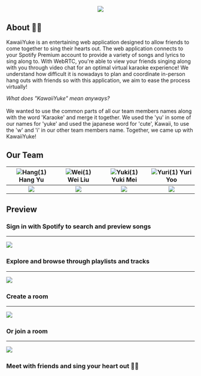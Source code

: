<p align="center"> <img src="https://i.imgur.com/yzuvWno.png" /> </p>

## About 🎤🎶
KawaiiYuke is an entertaining web application designed to allow friends to come together to sing their hearts out. The web application connects to your Spotify Premium account to provide a variety of songs and lyrics to sing along to. With WebRTC, you're able to view your friends singing along with you through video chat for an optimal virtual karaoke experience! We understand how difficult it is nowadays to plan and coordinate in-person hang outs with friends so with this application, we aim to ease the process virtually!  

_What does "KawaiiYuke" mean anyways?_
<br></br>
We wanted to use the common parts of all our team members names along with the word 'Karaoke' and merge it together. We used the 'yu' in some of our names for 'yuke' and used the japanese word for 'cute', Kawaii, to use the 'w' and 'i' in our other team members name. Together, we came up with KawaiiYuke! 

## Our Team
![Hang(1)](https://i.imgur.com/h5uy7jw.png) Hang Yu | ![Wei(1)](https://i.imgur.com/pnIfM4y.png) Wei Liu | ![Yuki(1)](https://i.imgur.com/J9qOpjV.png) Yuki Mei | ![Yuri(1)](https://i.imgur.com/oa9tYEM.png) Yuri Yoo |
|     :---:     |     :---:     |     :---:     |     :---:     |
| [![](https://i.imgur.com/uZVu7Et.png)][1]  | [![](https://i.imgur.com/uZVu7Et.png)][2]  | [![](https://i.imgur.com/uZVu7Et.png)][3]  | [![](https://i.imgur.com/uZVu7Et.png)][4] |

## Preview

### Sign in with Spotify to search and preview songs
---
 <img src="https://media.giphy.com/media/IG48UqSiDwL0uZcC6T/giphy.gif"/>&nbsp;&nbsp;&nbsp;
### Explore and browse through playlists and tracks
---
 <img src="https://media.giphy.com/media/AXKBcCbS5nD1YxcExH/giphy.gif"/>&nbsp;&nbsp;&nbsp;
### Create a room
---
 <img src="https://media.giphy.com/media/ieb2RG6mKHZHL1xlqz/giphy.gif"/>&nbsp;&nbsp;&nbsp;
### Or join a room
---
 <img src="https://media.giphy.com/media/AyGYKCeK52aClszOpX/giphy.gif"/>&nbsp;&nbsp;&nbsp;
### Meet with friends and sing your heart out 🎤🎶




[1]:https://github.com/hyu25
[2]:https://github.com/weiliu1228sh
[3]:https://github.com/ymei0072
[4]:https://github.com/yuriyoo17


